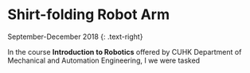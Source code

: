 # Shirt-folding Robot Arm
September-December 2018 
{: .text-right}

In the course **Introduction to Robotics** offered by CUHK Department of Mechanical and Automation Engineering, I 
we were tasked 
